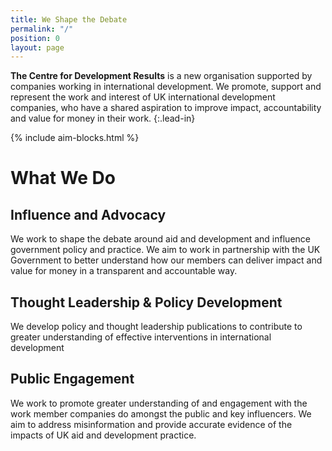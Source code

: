 ```yaml
---
title: We Shape the Debate
permalink: "/"
position: 0
layout: page
---
```


**The Centre for Development Results** is a new organisation supported by companies working in international development. We promote, support and represent the work and interest of UK international development companies, who have a shared aspiration to improve impact, accountability and value for money in their work.
{:.lead-in}

{% include aim-blocks.html %}

# What We Do
## Influence and Advocacy

  We work to shape the debate around aid and development and influence government policy and practice. We aim to work in partnership with the UK Government to better understand how our members can deliver impact and value for money in a transparent and accountable way.

## Thought Leadership & Policy Development

  We develop policy and thought leadership publications to contribute to greater understanding of effective interventions in international development

## Public Engagement

  We work to promote greater understanding of and engagement with the work member companies do amongst the public and key influencers. We aim to address misinformation and provide accurate evidence of the impacts of UK aid and development practice.
